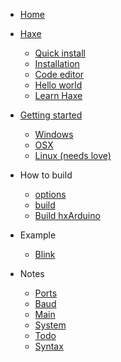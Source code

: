 <!-- docs/_sidebar.md -->

* [Home](/)

* [Haxe](haxe/about.md)
   * [Quick install](haxe/quick-install.md)
   * [Installation](haxe/installation.md)
   * [Code editor](haxe/choosing-a-code-editor.md)
   * [Hello world](haxe/hello-world.md)
   * [Learn Haxe](haxe/learn-haxe.md)

* [Getting started](start/getting_started.md)
	* [Windows](start/windows.md)
	* [OSX](start/osx.md)
	* [Linux (needs love)](start/linux.md)

* How to build
	* [options](build/options.md)
	* [build](build/build.md)
	* [Build hxArduino](build/project.md)

* Example
    * [Blink](example/blink.md)

* Notes
    * [Ports](notes/ports.md)
    * [Baud](notes/baud.md)
    * [Main](notes/main.md)
    * [System](notes/system.md)
    * [Todo](notes/todo.md)
    * [Syntax](notes/syntax.md)
